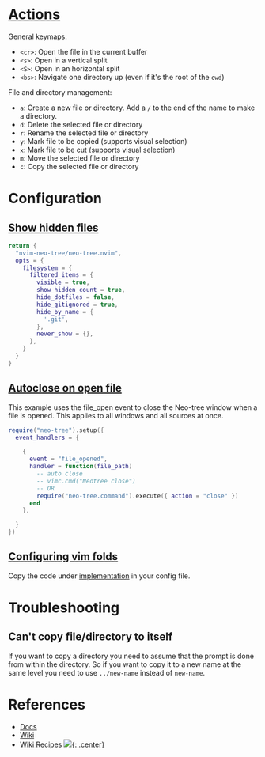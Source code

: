 
# [Actions](https://github.com/nvim-neo-tree/neo-tree.nvim/blob/main/doc/neo-tree.txt)

General keymaps:

- `<cr>`: Open the file in the current buffer
- `<s>`: Open in a vertical split
- `<S>`: Open in an horizontal split
- `<bs>`: Navigate one directory up (even if it's the root of the `cwd`)

File and directory management:

- `a`: Create a new file or directory. Add a `/` to the end of the name to make a directory.
- `d`: Delete the selected file or directory
- `r`: Rename the selected file or directory
- `y`: Mark file to be copied (supports visual selection)
- `x`: Mark file to be cut (supports visual selection)
- `m`: Move the selected file or directory
- `c`: Copy the selected file or directory

# Configuration

## [Show hidden files](https://github.com/nvim-neo-tree/neo-tree.nvim/discussions/353)

```lua
return {
  "nvim-neo-tree/neo-tree.nvim",
  opts = {
    filesystem = {
      filtered_items = {
        visible = true,
        show_hidden_count = true,
        hide_dotfiles = false,
        hide_gitignored = true,
        hide_by_name = {
          '.git',
        },
        never_show = {},
      },
    }
  }
}
```

## [Autoclose on open file](https://github.com/nvim-neo-tree/neo-tree.nvim/wiki/Recipes#auto-close-on-open-file)
This example uses the file_open event to close the Neo-tree window when a file is opened. This applies to all windows and all sources at once.

```lua
require("neo-tree").setup({
  event_handlers = {

    {
      event = "file_opened",
      handler = function(file_path)
        -- auto close
        -- vimc.cmd("Neotree close")
        -- OR
        require("neo-tree.command").execute({ action = "close" })
      end
    },

  }
})
```

## [Configuring vim folds](https://github.com/nvim-neo-tree/neo-tree.nvim/wiki/Recipes#emulating-vims-fold-commands)

Copy the code under [implementation](https://github.com/nvim-neo-tree/neo-tree.nvim/wiki/Recipes#emulating-vims-fold-commands) in your config file.

# Troubleshooting

## Can't copy file/directory to itself

If you want to copy a directory you need to assume that the prompt is done from within the directory. So if you want to copy it to a new name at the same level you need to use `../new-name` instead of `new-name`.

# References

- [Docs](https://github.com/nvim-neo-tree/neo-tree.nvim/blob/main/doc/neo-tree.txt)
- [Wiki](https://github.com/nvim-neo-tree/neo-tree.nvim/wiki)
- [Wiki Recipes](https://github.com/nvim-neo-tree/neo-tree.nvim/wiki/Recipes)
[![](not-by-ai.svg){: .center}](https://notbyai.fyi)
